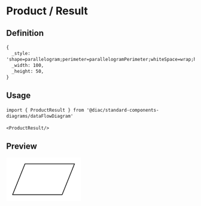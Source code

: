 # Product / Result

## Definition

```
{
  _style: 'shape=parallelogram;perimeter=parallelogramPerimeter;whiteSpace=wrap;html=1;dashed=0;',
  _width: 100,
  _height: 50,
}
```

## Usage

```
import { ProductResult } from '@diac/standard-components-diagrams/dataFlowDiagram'

<ProductResult/>
```

## Preview

<img src="./product-result.png" width="200"/>
